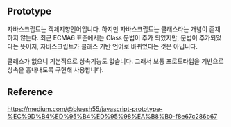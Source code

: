 ## Prototype

자바스크립트는 객체지향언어입니다. 하지만 자바스크립트는 클래스라는 개념이 존재하지 않는다. 최근 ECMA6 표준에서는 Class 문법이 추가 되었지만,
문법이 추가되었다는 뜻이지, 자바스크립트가 클래스 기반 언어로 바뀌었다는 것은 아닙니다.

클래스가 없으니 기본적으로 상속기능도 없습니다. 그래서 보통 프로토타입을 기반으로 상속을 흉내내도록 구현해 사용합니다.


## Reference

https://medium.com/@bluesh55/javascript-prototype-%EC%9D%B4%ED%95%B4%ED%95%98%EA%B8%B0-f8e67c286b67
